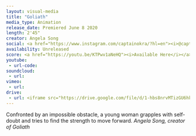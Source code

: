 ```yaml
---
layout: visual-media
title: "Goliath"
media_type: Animation
release_date: Premiered June 8 2020
length: 2'45"
creator: Angela Song
social: <a href="https://www.instagram.com/captainokra/?hl=en"><i>@captainokra</i></a>
availability: Unreleased
score: <a href="https://youtu.be/KTPwv1aNeHQ"><i>Available Here</i></a>
youtube:
 - url-code:
soundcloud: 
 - url:
vimeo:
 - url:
drive:
 - url: <iframe src="https://drive.google.com/file/d/1-hbs8nrvMTizGU6hk8uxxZYsylFOtEap/preview" width="640" height="480" allow="autoplay"></iframe>
---
```


<span class="teaser">Confronted by an impossible obstacle, a young woman grapples with self-doubt and tries to find the strength to move forward.</span>
<cite>Angela Song, creator of _Goliath_</cite>
